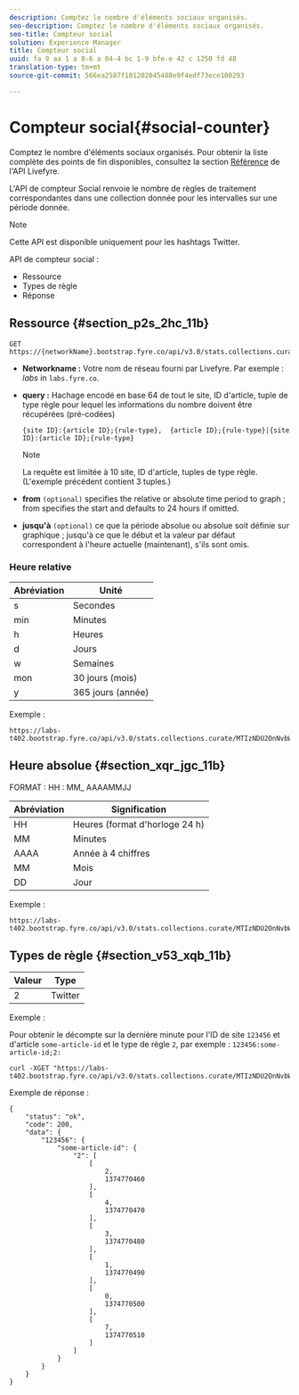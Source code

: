 ```yaml
---
description: Comptez le nombre d'éléments sociaux organisés.
seo-description: Comptez le nombre d'éléments sociaux organisés.
seo-title: Compteur social
solution: Experience Manager
title: Compteur social
uuid: fa 9 aa 1 a 8-6 a 04-4 bc 1-9 bfe-e 42 c 1250 fd 48
translation-type: tm+mt
source-git-commit: 566ea2587f101202045488e9f4edf73ece100293

---
```



# Compteur social{#social-counter}

Comptez le nombre d'éléments sociaux organisés. Pour obtenir la liste complète des points de fin disponibles, consultez la section [Référence](https://api.livefyre.com/docs) de l'API Livefyre.

L'API de compteur Social renvoie le nombre de règles de traitement correspondantes dans une collection donnée pour les intervalles sur une période donnée.

>[!NOTE]
>
>Cette API est disponible uniquement pour les hashtags Twitter.

API de compteur social :

* Ressource
* Types de règle
* Réponse

## Ressource {#section_p2s_2hc_11b}

```
GET https://{networkName}.bootstrap.fyre.co/api/v3.0/stats.collections.curate/{query}.json
```

* **Networkname :** Votre nom de réseau fourni par Livefyre. Par exemple : *labs* in `labs.fyre.co`.
* **query :** Hachage encodé en base 64 de tout le site, ID d'article, tuple de type règle pour lequel les informations du nombre doivent être récupérées (pré-codées)

   ```
   {site ID}:{article ID};{rule-type},  {article ID};{rule-type}|{site ID}:{article ID};{rule-type}
   ```

   >[!NOTE]
   >La requête est limitée à 10 site, ID d'article, tuples de type règle. (L'exemple précédent contient 3 tuples.)

* **from** `(optional)` specifies the relative or absolute time period to graph ; from specifies the start and defaults to 24 hours if omitted.
* **jusqu'à** `(optional)` ce que la période absolue ou absolue soit définie sur graphique ; jusqu'à ce que le début et la valeur par défaut correspondent à l'heure actuelle (maintenant), s'ils sont omis.

### Heure relative

| Abréviation | Unité |
|---|---|
| s | Secondes |
| min | Minutes |
| h | Heures |
| d | Jours |
| w | Semaines |
| mon | 30 jours (mois) |
| y | 365 jours (année) |

Exemple :

```
https://labs-t402.bootstrap.fyre.co/api/v3.0/stats.collections.curate/MTIzNDU2OnNvbWUtYXJ0aWNsZS1pZDsy.json&from=-7d&until=-6d
```

## Heure absolue {#section_xqr_jgc_11b}

FORMAT : HH : MM_ AAAAMMJJ

| Abréviation | Signification |
|---|---|
| HH | Heures (format d'horloge 24 h) |
| MM | Minutes |
| AAAA | Année à 4 chiffres |
| MM | Mois |
| DD | Jour |

Exemple :

```
https://labs-t402.bootstrap.fyre.co/api/v3.0/stats.collections.curate/MTIzNDU2OnNvbWUtYXJ0aWNsZS1pZDsy.json&from=04:00_20130709 
```

## Types de règle {#section_v53_xqb_11b}

| Valeur | Type |
|---|---|
| 2 | Twitter |

Exemple :

Pour obtenir le décompte sur la dernière minute pour l'ID de site `123456` et d'article `some-article-id` et le type de règle `2`, par exemple : `123456:some-article-id;2:`

```
curl -XGET "https://labs-t402.bootstrap.fyre.co/api/v3.0/stats.collections.curate/MTIzNDU2OnNvbWUtYXJ0aWNsZS1pZDsy.json&from=-1min" 
```

Exemple de réponse :

```
{ 
    "status": "ok", 
    "code": 200, 
    "data": { 
        "123456": { 
            "some-article-id": { 
                "2": [ 
                    [ 
                        2, 
                        1374770460 
                    ], 
                    [ 
                        4, 
                        1374770470 
                    ], 
                    [ 
                        3, 
                        1374770480 
                    ], 
                    [ 
                        1, 
                        1374770490 
                    ], 
                    [ 
                        0, 
                        1374770500 
                    ], 
                    [ 
                        7, 
                        1374770510 
                    ] 
                ] 
            } 
        } 
    } 
}
```
